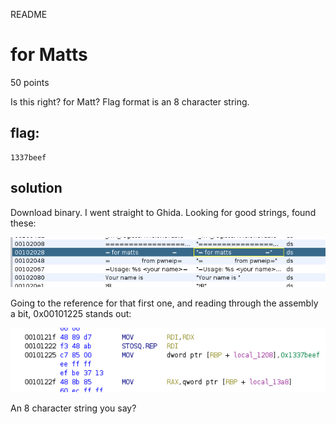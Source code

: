 README

# for Matts
50 points

Is this right? for Matt? Flag format is an 8 character string.

## flag:
```shell
1337beef
```

## solution
Download binary. I went straight to Ghida. Looking for good strings, found these:

![eac75ae8950b4009aa24eac9ab61a2f4.png](../../_resources/2f01b9b3982e4a2f9d876ec151bf6666.png)

Going to the reference for that first one, and reading through the assembly a bit, 0x00101225 stands out:

![e3b21ab02b8586ab59383efce7b35c78.png](../../_resources/6abf885c1c26407a9ec005103d6cc154.png)

An 8 character string you say?


